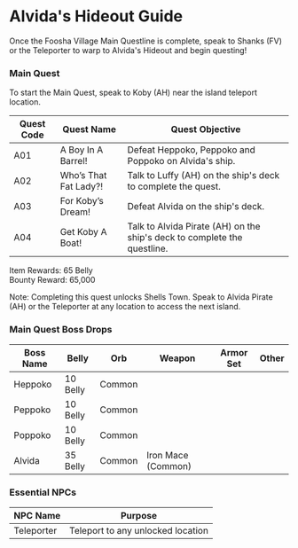 # Alvida's Hideout Guide

Once the Foosha Village Main Questline is complete, speak to Shanks (FV) or the Teleporter to warp to Alvida's Hideout and begin questing!

### Main Quest

To start the Main Quest, speak to Koby (AH) near the island teleport location.

| Quest Code| Quest Name                | Quest Objective|
|-----------|-----------                |-----------|
| A01       | A Boy In A Barrel!        |Defeat Heppoko, Peppoko and Poppoko on Alvida's ship.|
| A02       | Who’s That Fat Lady?!     |Talk to Luffy (AH) on the ship's deck to complete the quest.|
| A03       | For Koby’s Dream!         |Defeat Alvida on the ship's deck.|
| A04       | Get Koby A Boat!          |Talk to Alvida Pirate (AH) on the ship's deck to complete the questline.|

Item Rewards: 65 Belly<br>
Bounty Reward: 65,000

Note: Completing this quest unlocks Shells Town. Speak to Alvida Pirate (AH) or the Teleporter at any location to access the next island.

### Main Quest Boss Drops

| Boss Name         | Belly      | Orb       | Weapon               | Armor Set | Other     |
|-----------        |----------- |-----------|-----------           |-----------|-----------|
| Heppoko           | 10 Belly   | Common    |                      |           |           |
| Peppoko           | 10 Belly   | Common    |                      |           |           |
| Poppoko           | 10 Belly   | Common    |                      |           |           |
| Alvida            | 35 Belly   | Common    | Iron Mace (Common)   |           |           |

### Essential NPCs

| NPC Name         | Purpose                            |
|-------------     |-----------                         |
| Teleporter       | Teleport to any unlocked location  |